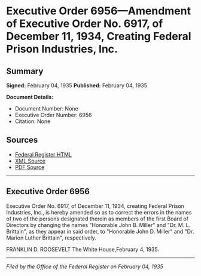 # Executive Order 6956—Amendment of Executive Order No. 6917, of December 11, 1934, Creating Federal Prison Industries, Inc.

## Summary

**Signed:** February 04, 1935
**Published:** February 04, 1935

**Document Details:**
- Document Number: None
- Executive Order Number: 6956
- Citation: None

## Sources
- [Federal Register HTML](https://www.presidency.ucsb.edu/documents/executive-order-6956-amendment-executive-order-no-6917-december-11-1934-creating-federal)
- [XML Source](None)
- [PDF Source](None)

---

## Executive Order 6956

Executive Order No. 6917, of December 11, 1934, creating Federal Prison Industries, Inc., is hereby amended so as to correct the errors in the names of two of the persons designated therein as members of the first Board of Directors by changing the names "Honorable John B. Miller" and "Dr. M. L. Brittain", as they appear in said order, to "Honorable John D. Miller" and "Dr. Marion Luther Brittain", respectively.

FRANKLIN D. ROOSEVELT
The White House,February 4, 1935.

---

*Filed by the Office of the Federal Register on February 04, 1935*
